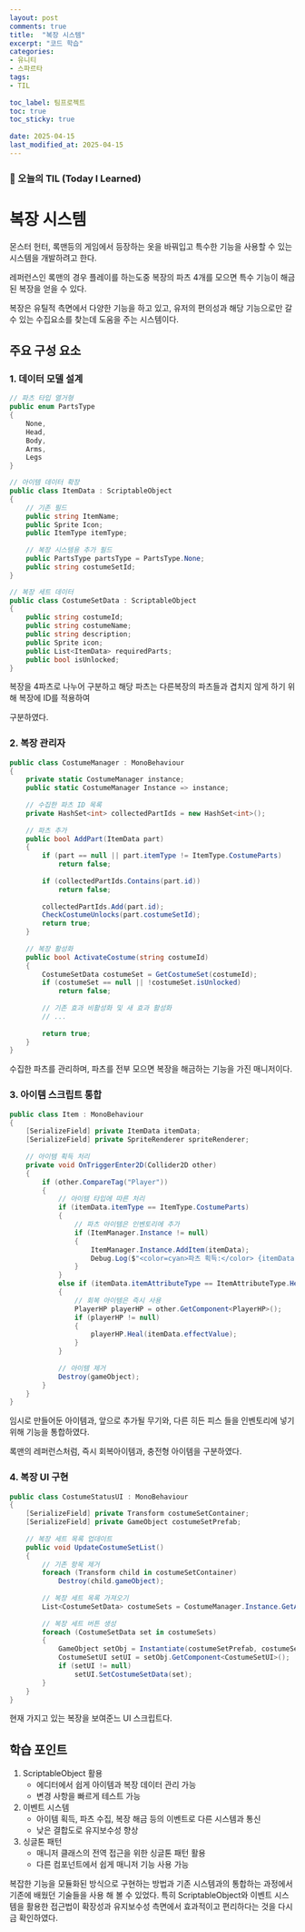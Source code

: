 ```yaml
---
layout: post
comments: true
title:  "복장 시스템"
excerpt: "코드 학습"
categories: 
- 유니티
- 스파르타
tags:
- TIL
 
toc_label: 팀프로젝트
toc: true
toc_sticky: true
 
date: 2025-04-15
last_modified_at: 2025-04-15
---
```


### 📆 오늘의 TIL (Today I Learned)

# 복장 시스템

몬스터 헌터, 록맨등의 게임에서 등장하는 옷을 바꿔입고 특수한 기능을 사용할 수 있는 시스템을 개발하려고 한다.

레퍼런스인 록맨의 경우 플레이를 하는도중 복장의 파츠 4개를 모으면 특수 기능이 해금된 복장을 얻을 수 있다. 

복장은 유틸적 측면에서 다양한 기능을 하고 있고,  유저의 편의성과 해당 기능으로만 갈 수 있는 수집요소를 찾는데 도움을 주는 시스템이다.

## 주요 구성 요소

### 1. 데이터 모델 설계

```csharp
// 파츠 타입 열거형
public enum PartsType
{
    None,
    Head,
    Body,
    Arms,
    Legs
}

// 아이템 데이터 확장
public class ItemData : ScriptableObject
{
    // 기존 필드
    public string ItemName;
    public Sprite Icon;
    public ItemType itemType;
    
    // 복장 시스템용 추가 필드
    public PartsType partsType = PartsType.None;
    public string costumeSetId;
}

// 복장 세트 데이터
public class CostumeSetData : ScriptableObject
{
    public string costumeId;
    public string costumeName;
    public string description;
    public Sprite icon;
    public List<ItemData> requiredParts;
    public bool isUnlocked;
}
```

복장을 4파츠로 나누어 구분하고 해당 파츠는 다른복장의 파츠들과 겹치지 않게 하기 위해 복장에 ID를 적용하여

구분하였다.

### 2. 복장 관리자



```csharp
public class CostumeManager : MonoBehaviour
{
    private static CostumeManager instance;
    public static CostumeManager Instance => instance;
    
    // 수집한 파츠 ID 목록
    private HashSet<int> collectedPartIds = new HashSet<int>();
    
    // 파츠 추가
    public bool AddPart(ItemData part)
    {
        if (part == null || part.itemType != ItemType.CostumeParts)
            return false;
            
        if (collectedPartIds.Contains(part.id))
            return false;
            
        collectedPartIds.Add(part.id);
        CheckCostumeUnlocks(part.costumeSetId);
        return true;
    }
    
    // 복장 활성화
    public bool ActivateCostume(string costumeId)
    {
        CostumeSetData costumeSet = GetCostumeSet(costumeId);
        if (costumeSet == null || !costumeSet.isUnlocked)
            return false;
            
        // 기존 효과 비활성화 및 새 효과 활성화
        // ...
        
        return true;
    }
}
```

수집한 파츠를 관리하며, 파츠를 전부 모으면 복장을 해금하는 기능을 가진 매니저이다.

### 3. 아이템 스크립트 통합



```csharp
public class Item : MonoBehaviour
{
    [SerializeField] private ItemData itemData;
    [SerializeField] private SpriteRenderer spriteRenderer;
    
    // 아이템 획득 처리
    private void OnTriggerEnter2D(Collider2D other)
    {
        if (other.CompareTag("Player"))
        {
            // 아이템 타입에 따른 처리
            if (itemData.itemType == ItemType.CostumeParts)
            {
                // 파츠 아이템은 인벤토리에 추가
                if (ItemManager.Instance != null)
                {
                    ItemManager.Instance.AddItem(itemData);
                    Debug.Log($"<color=cyan>파츠 획득:</color> {itemData.ItemName}");
                }
            }
            else if (itemData.itemAttributeType == ItemAttributeType.HealItem)
            {
                // 회복 아이템은 즉시 사용
                PlayerHP playerHP = other.GetComponent<PlayerHP>();
                if (playerHP != null)
                {
                    playerHP.Heal(itemData.effectValue);
                }
            }
            
            // 아이템 제거
            Destroy(gameObject);
        }
    }
}
```

임시로 만들어둔 아이템과, 앞으로 추가될 무기와, 다른 히든 피스 들을 인벤토리에 넣기 위해 기능을 통합하였다.

록맨의 레퍼런스처럼, 즉시 회복아이템과, 충전형 아이템을 구분하였다.

### 4. 복장 UI 구현

```csharp
public class CostumeStatusUI : MonoBehaviour
{
    [SerializeField] private Transform costumeSetContainer;
    [SerializeField] private GameObject costumeSetPrefab;
    
    // 복장 세트 목록 업데이트
    public void UpdateCostumeSetList()
    {
        // 기존 항목 제거
        foreach (Transform child in costumeSetContainer)
            Destroy(child.gameObject);
            
        // 복장 세트 목록 가져오기
        List<CostumeSetData> costumeSets = CostumeManager.Instance.GetAllCostumeSets();
        
        // 복장 세트 버튼 생성
        foreach (CostumeSetData set in costumeSets)
        {
            GameObject setObj = Instantiate(costumeSetPrefab, costumeSetContainer);
            CostumeSetUI setUI = setObj.GetComponent<CostumeSetUI>();
            if (setUI != null)
                setUI.SetCostumeSetData(set);
        }
    }
}
```

현재 가지고 있는 복장을 보여준느 UI 스크립트다. 

## 학습 포인트

1. ScriptableObject 활용
   - 에디터에서 쉽게 아이템과 복장 데이터 관리 가능
   - 변경 사항을 빠르게 테스트 가능
2. 이벤트 시스템
   - 아이템 획득, 파츠 수집, 복장 해금 등의 이벤트로 다른 시스템과 통신
   - 낮은 결합도로 유지보수성 향상
3. 싱글톤 패턴
   - 매니저 클래스의 전역 접근을 위한 싱글톤 패턴 활용
   - 다른 컴포넌트에서 쉽게 매니저 기능 사용 가능

복잡한 기능을 모듈화된 방식으로 구현하는 방법과 기존 시스템과의 통합하는 과정에서 기존에 배웠던 기술들을 사용 해 볼 수 있었다. 특히 ScriptableObject와 이벤트 시스템을 활용한 접근법이 확장성과 유지보수성 측면에서 효과적이고 편리하다는 것을 다시금 확인하였다. 
